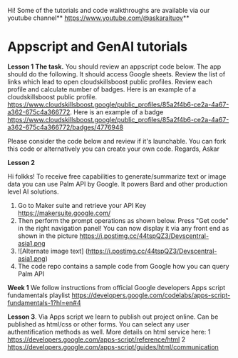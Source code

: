 Hi! Some of the tutorials and code walkthroughs are available via our youtube channel** https://www.youtube.com/@askaraituov**

# Appscript and GenAI tutorials
**Lesson 1**
**The task.**
You should review an appscript code below. The app should do the following. It should access Google sheets. Review the list of links which lead to open cloudskillsboost public profiles. Review each profile and calculate number of badges. Here is an example of a cloudskillsboost public profile. https://www.cloudskillsboost.google/public_profiles/85a2f4b6-ce2a-4a67-a362-675c4a366772. Here is an example of a badge https://www.cloudskillsboost.google/public_profiles/85a2f4b6-ce2a-4a67-a362-675c4a366772/badges/4776948

Please consider the code below and review if it's launchable. You can fork this code or alternatively you can create your own code. Regards, Askar


**Lesson 2**

Hi folkks! To receive free capabilities to generate/summarize text or image data you can use Palm API by Google. It powers Bard and other production level AI solutions. 
1. Go to Maker suite and retrieve your API Key https://makersuite.google.com/
2. Then perform the prompt operations as shown below. Press "Get code" in the right navigation panel! You can now display it via any front end as shown in the picture https://i.postimg.cc/44tspQZ3/Devscentral-asia1.png
3. ![Alternate image text] (https://i.postimg.cc/44tspQZ3/Devscentral-asia1.png)
4. The code repo contains a sample code from Google how you can query Palm API


**Week 1**
We follow instructions from official Google developers Apps script fundamentals playlist https://developers.google.com/codelabs/apps-script-fundamentals-1?hl=en#4


**Lesson 3**. Via Apps script we learn to publish out project online. Can be published as html/css or other forms. You can select any user authentification methods as well. More details on html service here:
1 https://developers.google.com/apps-script/reference/html
2  https://developers.google.com/apps-script/guides/html/communication
